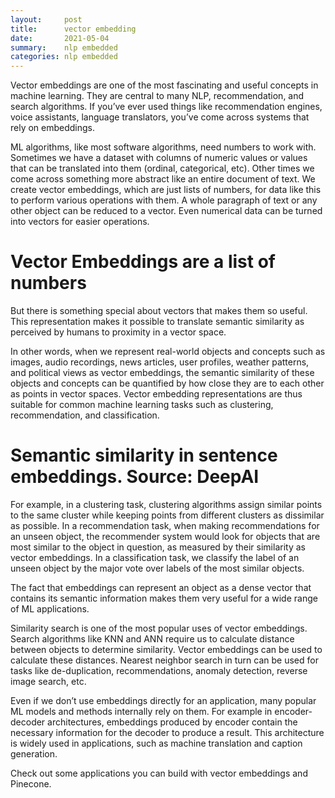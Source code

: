 ```yaml
---
layout:     post
title:      vector embedding
date:       2021-05-04
summary:    nlp embedded
categories: nlp embedded
---
```

Vector embeddings are one of the most fascinating and useful concepts in machine learning. They are central to many NLP, recommendation, and search algorithms. If you’ve ever used things like recommendation engines, voice assistants, language translators, you’ve come across systems that rely on embeddings.

ML algorithms, like most software algorithms, need numbers to work with. Sometimes we have a dataset with columns of numeric values or values that can be translated into them (ordinal, categorical, etc). Other times we come across something more abstract like an entire document of text. We create vector embeddings, which are just lists of numbers, for data like this to perform various operations with them. A whole paragraph of text or any other object can be reduced to a vector. Even numerical data can be turned into vectors for easier operations.

# Vector Embeddings are a list of numbers

But there is something special about vectors that makes them so useful. This representation makes it possible to translate semantic similarity as perceived by humans to proximity in a vector space.

In other words, when we represent real-world objects and concepts such as images, audio recordings, news articles, user profiles, weather patterns, and political views as vector embeddings, the semantic similarity of these objects and concepts can be quantified by how close they are to each other as points in vector spaces. Vector embedding representations are thus suitable for common machine learning tasks such as clustering, recommendation, and classification.

# Semantic similarity in sentence embeddings. Source: DeepAI

For example, in a clustering task, clustering algorithms assign similar points to the same cluster while keeping points from different clusters as dissimilar as possible. In a recommendation task, when making recommendations for an unseen object, the recommender system would look for objects that are most similar to the object in question, as measured by their similarity as vector embeddings. In a classification task, we classify the label of an unseen object by the major vote over labels of the most similar objects.

The fact that embeddings can represent an object as a dense vector that contains its semantic information makes them very useful for a wide range of ML applications.

Similarity search is one of the most popular uses of vector embeddings. Search algorithms like KNN and ANN require us to calculate distance between objects to determine similarity. Vector embeddings can be used to calculate these distances. Nearest neighbor search in turn can be used for tasks like de-duplication, recommendations, anomaly detection, reverse image search, etc.

Even if we don’t use embeddings directly for an application, many popular ML models and methods internally rely on them. For example in encoder-decoder architectures, embeddings produced by encoder contain the necessary information for the decoder to produce a result. This architecture is widely used in applications, such as machine translation and caption generation.

Check out some applications you can build with vector embeddings and Pinecone.





